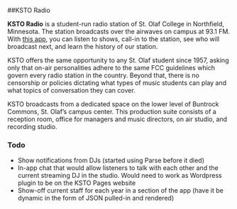 ##KSTO Radio

__KSTO Radio__ is a student-run radio station of St. Olaf College in Northfield, Minnesota. The station broadcasts over the airwaves on campus at 93.1 FM. With [this app](https://itunes.apple.com/us/app/ksto/id953916647), you can listen to shows, call-in to the station, see who will broadcast next, and learn the history of our station.

KSTO offers the same opportunity to any St. Olaf student since 1957, asking only that on-air personalities adhere to the same FCC guidelines which govern every radio station in the country. Beyond that, there is no censorship or policies dictating what types of music students can play and what topics of conversation they can cover.

KSTO broadcasts from a dedicated space on the lower level of Buntrock Commons, St. Olaf’s campus center. This production suite consists of a reception room, office for managers and music directors, on air studio, and recording studio.

### Todo
* Show notifications from DJs (started using Parse before it died)
* In-app chat that would allow listeners to talk with each other and the current streaming DJ in the studio. Would need to work as Wordpress plugin to be on the KSTO Pages website
* Show-off current staff for each year in a section of the app (have it be dynamic in the form of JSON pulled-in and rendered)

